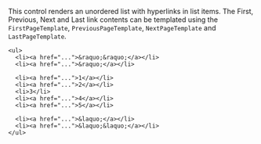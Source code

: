 This control renders an unordered list with hyperlinks in list items.
The First, Previous, Next and Last link contents can be templated using the `FirstPageTemplate`, `PreviousPageTemplate`, `NextPageTemplate` and `LastPageTemplate`.

```DOTHTML
<ul>
  <li><a href="...">&raquo;&raquo;</a></li>
  <li><a href="...">&raquo;</a></li>
  
  <li><a href="...">1</a></li>
  <li><a href="...">2</a></li>
  <li>3</li>
  <li><a href="...">4</a></li>
  <li><a href="...">5</a></li>

  <li><a href="...">&laquo;</a></li>
  <li><a href="...">&laquo;&laquo;</a></li>
</ul>
```